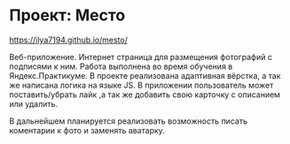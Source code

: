 # Проект: Место
https://ilya7194.github.io/mesto/

Веб-приложение. Интернет страница для размещения фотографий с подписями к ним.
Работа выполнена во время обучения в  Яндекс.Практикуме. В проекте реализована адаптивная вёрстка, а так же написана логика на языке JS. 
В приложении пользователь может поставить/убрать лайк ,а так же добавить свою карточку с описанием или удалить.

В дальнейшем планируется реализовать возможность писать коментарии к фото и заменять аватарку.